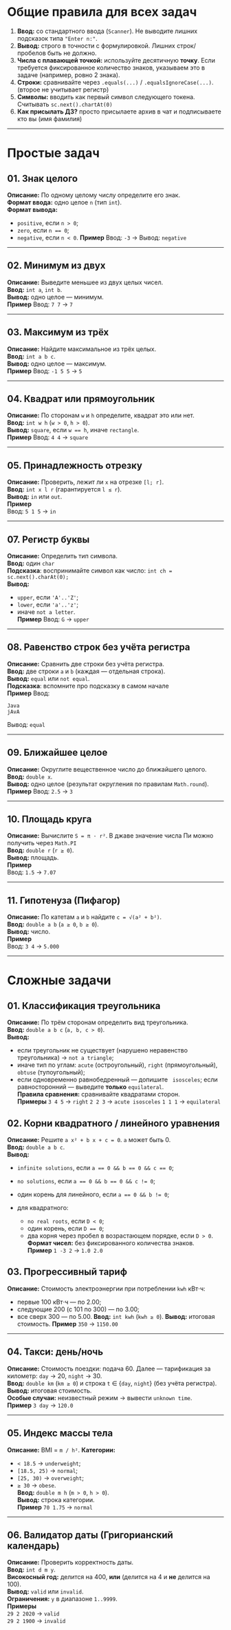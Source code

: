 # Общие правила для всех задач

1. **Ввод:** со стандартного ввода (`Scanner`). Не выводите лишних подсказок типа `"Enter n:"`.
2. **Вывод:** строго в точности с формулировкой. Лишних строк/пробелов быть не должно.
3. **Числа с плавающей точкой:** используйте десятичную **точку**. Если требуется фиксированное количество знаков, указываем это в задаче (например, ровно 2 знака).
4. **Строки:** сравнивайте через `.equals(...)` / `.equalsIgnoreCase(...)`. (второе не учитывает регистр)
5. **Символы:** вводить как первый символ следующего токена. Считывать `sc.next().chartAt(0)`
7. **Как присылать ДЗ?** просто присылаете архив в чат и подписываете кто вы (имя фамилия) 
---

# Простые задач

## 01. Знак целого

**Описание:** По одному целому числу определите его знак. <br>
**Формат ввода:** одно целое `n` (тип `int`).<br>
**Формат вывода:**<br>

* `positive`, если `n > 0`;
* `zero`, если `n == 0`;
* `negative`, если `n < 0`.
  **Пример**
  Ввод: `-3` → Вывод: `negative`

---

## 02. Минимум из двух

**Описание:** Выведите меньшее из двух целых чисел.<br>
**Ввод:** `int a`, `int b`.<br>
**Вывод:** одно целое — минимум.<br>
**Пример**
Ввод: `7 7` → `7`

---

## 03. Максимум из трёх

**Описание:** Найдите максимальное из трёх целых.<br>
**Ввод:** `int a b c`.<br>
**Вывод:** одно целое — максимум.<br>
**Пример**
Ввод: `-1 5 5` → `5`

---

## 04. Квадрат или прямоугольник

**Описание:** По сторонам `w` и `h` определите, квадрат это или нет.<br>
**Ввод:** `int w h` (`w > 0`, `h > 0`).<br>
**Вывод:** `square`, если `w == h`, иначе `rectangle`.<br>
**Пример**
Ввод: `4 4` → `square`

---

## 05. Принадлежность отрезку

**Описание:** Проверить, лежит ли `x` на отрезке `[l; r]`.<br>
**Ввод:** `int x l r` (гарантируется `l ≤ r`).<br>
**Вывод:** `in` или `out`.<br>
**Пример**<br>
Ввод: `5 1 5` → `in`

---

## 07. Регистр буквы

**Описание:** Определить тип символа.<br>
**Ввод:** один `char`<br>
**Подсказка**: воспринимайте символ как число: `int ch = sc.next().charAt(0);`<br>
**Вывод:**

* `upper`, если `'A'..'Z'`;
* `lower`, если `'a'..'z'`;
* иначе `not a letter`.<br>
  **Пример**
  Ввод: `G` → `upper`

---

## 08. Равенство строк без учёта регистра

**Описание:** Сравнить две строки без учёта регистра.<br>
**Ввод:** две строки `a` и `b` (каждая — отдельная строка).<br>
**Вывод:** `equal` или `not equal`.<br>
**Подсказка**: вспомните про подсказку в самом начале<br>
**Пример**
Ввод:

```
Java
jAvA
```

Вывод: `equal`

---

## 09. Ближайшее целое

**Описание:** Округлите вещественное число до ближайшего целого.<br>
**Ввод:** `double x`.<br>
**Вывод:** одно целое (результат округления по правилам `Math.round`).<br>
**Пример**
Ввод: `2.5` → `3`

---

## 10. Площадь круга

**Описание:** Вычислите `S = π · r²`. В джаве значение числа Пи можно получить через `Math.PI`<br>
**Ввод:** `double r` (`r ≥ 0`).<br>
**Вывод:** площадь.<br>
**Пример**<br>
Ввод: `1.5` → `7.07`

---

## 11. Гипотенуза (Пифагор)

**Описание:** По катетам `a` и `b` найдите `c = √(a² + b²)`.<br>
**Ввод:** `double a b` (`a ≥ 0`, `b ≥ 0`).<br>
**Вывод:** число.<br>
**Пример**<br>
Ввод: `3 4` → `5.000`

---

# Сложные задачи
  
## 01. Классификация треугольника

**Описание:** По трём сторонам определить вид треугольника.<br>
**Ввод:** `double a b c` (`a, b, c > 0`).<br>
**Вывод:**<br>

* если треугольник не существует (нарушено неравенство треугольника) → `not a triangle`;
* иначе тип по углам: `acute` (остроугольный), `right` (прямоугольный), `obtuse` (тупоугольный);
* если одновременно равнобедренный — допишите ` isosceles`; если равносторонний — выведите **только** `equilateral`.<br>
  **Правила сравнения:** сравнивайте квадратами сторон.<br>
  **Примеры**
  `3 4 5` → `right`
  `2 2 3` → `acute isosceles`
  `1 1 1` → `equilateral`

## 02. Корни квадратного / линейного уравнения

**Описание:** Решите `a x² + b x + c = 0`. `a` может быть 0.<br>
**Ввод:** `double a b c`.<br>
**Вывод:**<br>

* `infinite solutions`, если `a == 0 && b == 0 && c == 0`;
* `no solutions`, если `a == 0 && b == 0 && c != 0`;
* один корень для линейного, если `a == 0 && b != 0`;
* для квадратного:

    * `no real roots`, если `D < 0`;
    * один корень, если `D == 0`;
  * два корня через пробел в возрастающем порядке, если `D > 0`.
    **Формат чисел:** без фиксированного количества знаков.<br>
    **Пример**
    `1 -3 2` → `1.0 2.0`

## 03. Прогрессивный тариф

**Описание:** Стоимость электроэнергии при потреблении `kwh` кВт⋅ч:

* первые 100 кВт⋅ч — по 2.00;<br>
* следующие 200 (с 101 по 300) — по 3.00;<br>
* все сверх 300 — по 5.00.
  **Ввод:** `int kwh` (`kwh ≥ 0`).
  **Вывод:** итоговая стоимость.
  **Пример**
  `350` → `1150.00`

---

## 04. Такси: день/ночь

**Описание:** Стоимость поездки: подача 60. Далее — тарификация за километр: `day` → 20, `night` → 30.<br>
**Ввод:** `double km` (`km ≥ 0`) и строка `t` ∈ {`day`, `night`} (без учёта регистра).<br>
**Вывод:** итоговая стоимость.<br>
**Особые случаи:** неизвестный режим → вывести `unknown time`.<br>
**Пример**
`3 day` → `120.0`

---

## 05. Индекс массы тела

**Описание:** BMI = `m / h²`.
**Категории:**

* `< 18.5` → `underweight`;
* `[18.5, 25)` → `normal`;
* `[25, 30)` → `overweight`;
* `≥ 30` → `obese`.<br>
  **Ввод:** `double m h` (`m > 0`, `h > 0`).<br>
  **Вывод:** строка категории.<br>
  **Пример**
  `70 1.75` → `normal`

---

## 06. Валидатор даты (Григорианский календарь)

**Описание:** Проверить корректность даты.<br>
**Ввод:** `int d m y`.<br>
**Високосный год:** делится на 400, **или** (делится на 4 и **не** делится на 100).<br>
**Вывод:** `valid` или `invalid`.<br>
**Ограничения:** `y` в диапазоне `1..9999`.<br>
**Примеры**<br>
`29 2 2020` → `valid`<br>
`29 2 1900` → `invalid`